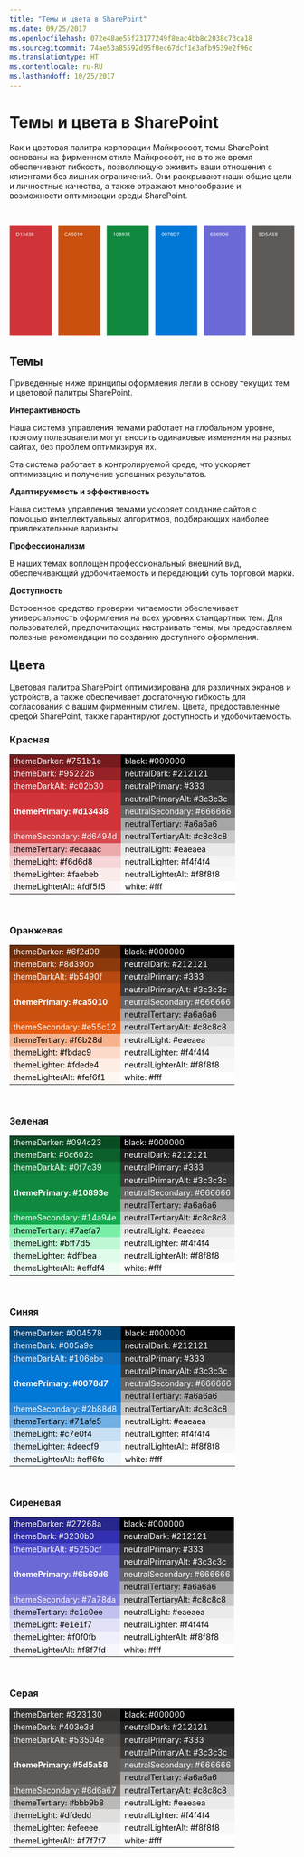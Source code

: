 ```yaml
---
title: "Темы и цвета в SharePoint"
ms.date: 09/25/2017
ms.openlocfilehash: 072e48ae55f23177249f8eac4bb8c2038c73ca18
ms.sourcegitcommit: 74ae53a85592d95f0ec67dcf1e3afb9539e2f96c
ms.translationtype: HT
ms.contentlocale: ru-RU
ms.lasthandoff: 10/25/2017
---
```

# <a name="sharepoint-themes-and-colors"></a>Темы и цвета в SharePoint

Как и цветовая палитра корпорации Майкрософт, темы SharePoint основаны на фирменном стиле Майкрософт, но в то же время обеспечивают гибкость, позволяющую оживить ваши отношения с клиентами без лишних ограничений. Они раскрывают наши общие цели и личностные качества, а также отражают многообразие и возможности оптимизации среды SharePoint.

<br/>

![Цветовая палитра SharePoint, красная D13438, оранжевая CA5010, зеленая 10893E, синяя 0078D7, сиреневая 6B69D6, серая 5D5A5B ](../images/design-theme-colors.png)

## <a name="themes"></a>Темы

Приведенные ниже принципы оформления легли в основу текущих тем и цветовой палитры SharePoint.

**Интерактивность**

Наша система управления темами работает на глобальном уровне, поэтому пользователи могут вносить одинаковые изменения на разных сайтах, без проблем оптимизируя их.

Эта система работает в контролируемой среде, что ускоряет оптимизацию и получение успешных результатов.

**Адаптируемость и эффективность**

Наша система управления темами ускоряет создание сайтов с помощью интеллектуальных алгоритмов, подбирающих наиболее привлекательные варианты.

**Профессионализм**

В наших темах воплощен профессиональный внешний вид, обеспечивающий удобочитаемость и передающий суть торговой марки.

**Доступность**

Встроенное средство проверки читаемости обеспечивает универсальность оформления на всех уровнях стандартных тем. Для пользователей, предпочитающих настраивать темы, мы предоставляем полезные рекомендации по созданию доступного оформления.

## <a name="colors"></a>Цвета

Цветовая палитра SharePoint оптимизирована для различных экранов и устройств, а также обеспечивает достаточную гибкость для согласования с вашим фирменным стилем. Цвета, предоставленные средой SharePoint, также гарантируют доступность и удобочитаемость.

### <a name="red"></a>Красная

<table>
<tr>
<td style="color:white; background-color:#751b1e">themeDarker: #751b1e</td>
<td style="color:white; background-color:#000000">black: #000000</td>
</tr>
<tr>
<td style="color:white; background-color:#952226">themeDark: #952226</td>
<td style="color:white; background-color:#212121">neutralDark: #212121</td>
</tr>
<tr>
<td style="color:white; background-color:#c02b30">themeDarkAlt: #c02b30</td>
<td style="color:white; background-color:#333">neutralPrimary: #333</td>
</tr>
<tr>
<td rowspan="3" style="font-weight:bold; vertical-align:middle; color:white; background-color:#d13438">themePrimary: #d13438</td>
<td style="color:white; background-color:#3c3c3c">neutralPrimaryAlt: #3c3c3c</td>
</tr>
<tr>
<td style="color:white; background-color:#666666">neutralSecondary: #666666</td>
</tr>
<tr>
<td style="color:black; background-color:#a6a6a6">neutralTertiary: #a6a6a6</td>
</tr>
<tr>
<td style="color:white; background-color:#d6494d">themeSecondary: #d6494d</td>
<td style="color:black; background-color:#c8c8c8">neutralTertiaryAlt: #c8c8c8</td>
</tr>
<tr>
<td style="color:black; background-color:#ecaaac">themeTertiary: #ecaaac</td>
<td style="color:black; background-color:#eaeaea">neutralLight: #eaeaea</td>
</tr>
<tr>
<td style="color:black; background-color:#f6d6d8">themeLight: #f6d6d8</td>
<td style="color:black; background-color:#f4f4f4">neutralLighter: #f4f4f4</td></tr>
<tr>
<td style="color:black; background-color:#faebeb">themeLighter: #faebeb</td>
<td style="color:black; background-color:#f8f8f8">neutralLighterAlt: #f8f8f8</td>
</tr>
<tr>
<td style="color:black; background-color:#fdf5f5">themeLighterAlt: #fdf5f5</td>
<td style="color:black; background-color:#fff">white: #fff</td>
</tr>
</table>

<br/>

### <a name="orange"></a>Оранжевая

<table>
<tr>
<td style="color:white; background-color:#6f2d09">themeDarker: #6f2d09</td>
<td style="color:white; background-color:#000000">black: #000000</td>
</tr>
<tr>
<td style="color:white; background-color:#8d390b">themeDark: #8d390b</td>
<td style="color:white; background-color:#212121">neutralDark: #212121</td>
</tr>
<tr>
<td style="color:white; background-color:#b5490f">themeDarkAlt: #b5490f</td>
<td style="color:white; background-color:#333">neutralPrimary: #333</td>
</tr>
<tr>
<td rowspan="3" style="font-weight:bold; vertical-align:middle; color:white; background-color:#ca5010">themePrimary: #ca5010</td>
<td style="color:white; background-color:#3c3c3c">neutralPrimaryAlt: #3c3c3c</td>
</tr>
<tr>
<td style="color:white; background-color:#666666">neutralSecondary: #666666</td>
</tr>
<tr>
<td style="color:black; background-color:#a6a6a6">neutralTertiary: #a6a6a6</td>
</tr>
<tr>
<td style="color:white; background-color:#e55c12">themeSecondary: #e55c12</td>
<td style="color:black; background-color:#c8c8c8">neutralTertiaryAlt: #c8c8c8</td>
</tr>
<tr>
<td style="color:black; background-color:#f6b28d">themeTertiary: #f6b28d</td>
<td style="color:black; background-color:#eaeaea">neutralLight: #eaeaea</td>
</tr>
<tr>
<td style="color:black; background-color:#fbdac9">themeLight: #fbdac9</td>
<td style="color:black; background-color:#f4f4f4">neutralLighter: #f4f4f4</td>
</tr>
<tr>
<td style="color:black; background-color:#fdede4">themeLighter: #fdede4</td>
<td style="color:black; background-color:#f8f8f8">neutralLighterAlt: #f8f8f8</td>
</tr>
<tr>
<td style="color:black; background-color:#fef6f1">themeLighterAlt: #fef6f1</td>
<td style="color:black; background-color:#fff">white: #fff</td>
</tr>
</table>

<br/>

### <a name="green"></a>Зеленая

<table>
<tr>
<td style="color:white; background-color:#094c23">themeDarker: #094c23</td>
<td style="color:white; background-color:#000000">black: #000000</td>
</tr>
<tr>
<td style="color:white; background-color:#0c602c">themeDark: #0c602c</td>
<td style="color:white; background-color:#212121">neutralDark: #212121</td>
</tr>
<tr>
<td style="color:white; background-color:#0f7c39">themeDarkAlt: #0f7c39</td>
<td style="color:white; background-color:#333">neutralPrimary: #333</td>
</tr>
<tr>
<td rowspan="3" style="font-weight:bold; vertical-align:middle; color:white; background-color:#10893e">themePrimary: #10893e</td>
<td style="color:white; background-color:#3c3c3c">neutralPrimaryAlt: #3c3c3c</td>
</tr>
<tr>
<td style="color:white; background-color:#666666">neutralSecondary: #666666</td>
</tr>
<tr>
<td style="color:black; background-color:#a6a6a6">neutralTertiary: #a6a6a6</td>
</tr>
<tr>
<td style="color:white; background-color:#14a94e">themeSecondary: #14a94e</td>
<td style="color:black; background-color:#c8c8c8">neutralTertiaryAlt: #c8c8c8</td>
</tr>
<tr>
<td style="color:black; background-color:#7aefa7">themeTertiary: #7aefa7</td>
<td style="color:black; background-color:#eaeaea">neutralLight: #eaeaea</td>
</tr>
<tr>
<td style="color:black; background-color:#bff7d5">themeLight: #bff7d5</td>
<td style="color:black; background-color:#f4f4f4">neutralLighter: #f4f4f4</td>
</tr>
<tr>
<td style="color:black; background-color:#dffbea">themeLighter: #dffbea</td>
<td style="color:black; background-color:#f8f8f8">neutralLighterAlt: #f8f8f8</td>
</tr>
<tr>
<td style="color:black; background-color:#effdf4">themeLighterAlt: #effdf4</td>
<td style="color:black; background-color:#fff">white: #fff</td>
</tr>
</table>

<br/>

### <a name="blue"></a>Синяя

<table>
<tr>
<td style="color:white; background-color:#004578">themeDarker: #004578</td>
<td style="color:white; background-color:#000000">black: #000000</td>
</tr>
<tr>
<td style="color:white; background-color:#005a9e">themeDark: #005a9e</td>
<td style="color:white; background-color:#212121">neutralDark: #212121</td>
</tr>
<tr>
<td style="color:white; background-color:#106ebe">themeDarkAlt: #106ebe</td>
<td style="color:white; background-color:#333">neutralPrimary: #333</td>
</tr>
<tr>
<td rowspan="3" style="font-weight:bold; vertical-align:middle; color:white; background-color:#0078d7">themePrimary: #0078d7</td>
<td style="color:white; background-color:#3c3c3c">neutralPrimaryAlt: #3c3c3c</td>
</tr>
<tr>
<td style="color:white; background-color:#666666">neutralSecondary: #666666</td>
</tr>
<tr>
<td style="color:black; background-color:#a6a6a6">neutralTertiary: #a6a6a6</td>
</tr>
<tr>
<td style="color:white; background-color:#2b88d8">themeSecondary: #2b88d8</td>
<td style="color:black; background-color:#c8c8c8">neutralTertiaryAlt: #c8c8c8</td>
</tr>
<tr>
<td style="color:black; background-color:#71afe5">themeTertiary: #71afe5</td>
<td style="color:black; background-color:#eaeaea">neutralLight: #eaeaea</td>
</tr>
<tr>
<td style="color:black; background-color:#c7e0f4">themeLight: #c7e0f4</td>
<td style="color:black; background-color:#f4f4f4">neutralLighter: #f4f4f4</td>
</tr>
<tr>
<td style="color:black; background-color:#deecf9">themeLighter: #deecf9</td>
<td style="color:black; background-color:#f8f8f8">neutralLighterAlt: #f8f8f8</td>
</tr>
<tr>
<td style="color:black; background-color:#eff6fc">themeLighterAlt: #eff6fc</td>
<td style="color:black; background-color:#fff">white: #fff</td>
</tr>
</table>

<br/>

### <a name="purple"></a>Сиреневая

<table>
<tr>
<td style="color:white; background-color:#27268a">themeDarker: #27268a</td>
<td style="color:white; background-color:#000000">black: #000000</td>
</tr>
<tr>
<td style="color:white; background-color:#3230b0">themeDark: #3230b0</td>
<td style="color:white; background-color:#212121">neutralDark: #212121</td>
</tr>
<tr>
<td style="color:white; background-color:#5250cf">themeDarkAlt: #5250cf</td>
<td style="color:white; background-color:#333">neutralPrimary: #333</td>
</tr>
<tr>
<td rowspan="3" style="font-weight:bold; vertical-align:middle; color:white; background-color:#6b69d6">themePrimary: #6b69d6</td>
<td style="color:white; background-color:#3c3c3c">neutralPrimaryAlt: #3c3c3c</td>
</tr>
<tr>
<td style="color:white; background-color:#666666">neutralSecondary: #666666</td>
</tr>
<tr>
<td style="color:black; background-color:#a6a6a6">neutralTertiary: #a6a6a6</td>
</tr>
<tr>
<td style="color:white; background-color:#7a78da">themeSecondary: #7a78da</td>
<td style="color:black; background-color:#c8c8c8">neutralTertiaryAlt: #c8c8c8</td>
</tr>
<tr>
<td style="color:black; background-color:#c1c0ee">themeTertiary: #c1c0ee</td>
<td style="color:black; background-color:#eaeaea">neutralLight: #eaeaea</td>
</tr>
<tr>
<td style="color:black; background-color:#e1e1f7">themeLight: #e1e1f7</td>
<td style="color:black; background-color:#f4f4f4">neutralLighter: #f4f4f4</td>
</tr>
<tr>
<td style="color:black; background-color:#f0f0fb">themeLighter: #f0f0fb</td>
<td style="color:black; background-color:#f8f8f8">neutralLighterAlt: #f8f8f8</td>
</tr>
<tr>
<td style="color:black; background-color:#f8f7fd">themeLighterAlt: #f8f7fd</td>
<td style="color:black; background-color:#fff">white: #fff</td>
</tr>
</table>

<br/>

### <a name="gray"></a>Серая

<table>
<tr>
<td style="color:white; background-color:#323130">themeDarker: #323130</td>
<td style="color:white; background-color:#000000">black: #000000</td>
</tr>
<tr>
<td style="color:white; background-color:#403e3d">themeDark: #403e3d</td>
<td style="color:white; background-color:#212121">neutralDark: #212121</td>
</tr>
<tr>
<td style="color:white; background-color:#53504e">themeDarkAlt: #53504e</td>
<td style="color:white; background-color:#333">neutralPrimary: #333</td>
</tr>
<tr>
<td rowspan="3" style="font-weight:bold; vertical-align:middle; color:white; background-color:#5d5a58">themePrimary: #5d5a58</td>
<td style="color:white; background-color:#3c3c3c">neutralPrimaryAlt: #3c3c3c</td>
</tr>
<tr>
<td style="color:white; background-color:#666666">neutralSecondary: #666666</td>
</tr>
<tr>
<td style="color:black; background-color:#a6a6a6">neutralTertiary: #a6a6a6</td>
</tr>
<tr>
<td style="color:white; background-color:#6d6a67">themeSecondary: #6d6a67</td>
<td style="color:black; background-color:#c8c8c8">neutralTertiaryAlt: #c8c8c8</td>
</tr>
<tr>
<td style="color:black; background-color:#bbb9b8">themeTertiary: #bbb9b8</td>
<td style="color:black; background-color:#eaeaea">neutralLight: #eaeaea</td>
</tr>
<tr>
<td style="color:black; background-color:#dfdedd">themeLight: #dfdedd</td>
<td style="color:black; background-color:#f4f4f4">neutralLighter: #f4f4f4</td>
</tr>
<tr>
<td style="color:black; background-color:#efeeee">themeLighter: #efeeee</td>
<td style="color:black; background-color:#f8f8f8">neutralLighterAlt: #f8f8f8</td>
</tr>
<tr>
<td style="color:black; background-color:#f7f7f7">themeLighterAlt: #f7f7f7</td>
<td style="color:black; background-color:#fff">white: #fff</td>
</tr>
</table>

<br/>

